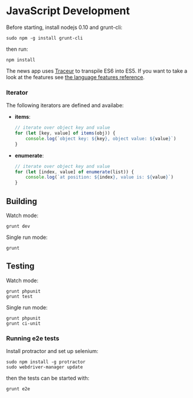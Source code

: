 # JavaScript Development
Before starting, install nodejs 0.10 and grunt-cli:

	sudo npm -g install grunt-cli

then run:

	npm install

The news app uses [Traceur](https://github.com/google/traceur-compiler) to transpile ES6 into ES5. If you want to take a look at the features see [the language features reference](https://github.com/google/traceur-compiler/wiki/LanguageFeatures#language-features).

### Iterator
The following iterators are defined and availabe:

* **items**:

	```js
	// iterate over object key and value
	for (let [key, value] of items(obj)) {
		console.log(`object key: ${key}, object value: ${value}`)
	}
	```
* **enumerate**:

	```js
	// iterate over object key and value
	for (let [index, value] of enumerate(list)) {
		console.log(`at position: ${index}, value is: ${value}`)
	}
	```

## Building
Watch mode:

	grunt dev

Single run mode:

	grunt

## Testing
Watch mode:

	grunt phpunit
	grunt test

Single run mode:

	grunt phpunit
	grunt ci-unit

### Running e2e tests
Install protractor and set up selenium:

	sudo npm install -g protractor
	sudo webdriver-manager update

then the tests can be started with:

	grunt e2e

